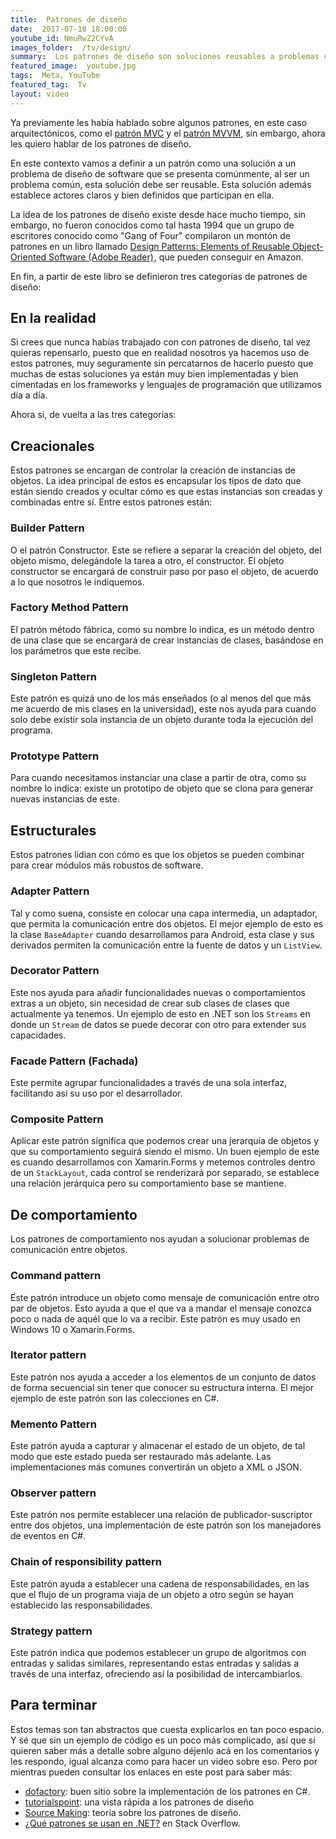 ```yaml
---
title:  Patrones de diseño
date:  2017-07-18 18:00:00
youtube_id: NmuRwZ2CYvA
images_folder:  /tv/design/
summary:  Los patrones de diseño son soluciones reusables a problemas comunes que ocurren en el diseño de software.
featured_image:  youtube.jpg
tags:  Meta, YouTube
featured_tag:  Tv
layout: video
---
```


Ya previamente les había hablado sobre algunos patrones, en este caso arquitectónicos, como el <a href="..\mvc" target="_blank">patrón MVC</a> y el <a href="..\mvvm" target="_blank">patrón MVVM</a>, sin embargo, ahora les quiero hablar de los patrones de diseño.

En este contexto vamos a definir a un patrón como una solución a un problema de diseño de software que se presenta comúnmente, al ser un problema común, esta solución debe ser reusable. Esta solución además establece actores claros y bien definidos que participan en ella.

La idea de los patrones de diseño existe desde hace mucho tiempo, sin embargo, no fueron conocidos como tal hasta 1994 que un grupo de escritores conocido como "Gang of Four" compilaron un montón de patrones en un libro llamado <a target="_blank" href="https://www.amazon.com.mx/gp/product/B000SEIBB8/ref=as_li_tl?ie=UTF8&camp=1789&creative=9325&creativeASIN=B000SEIBB8&linkCode=as2&tag=thcgu02-20&linkId=aaa28d530d133b2fe6c4a20c45f2aaef">Design Patterns: Elements of Reusable Object-Oriented Software (Adobe Reader)</a><img src="//ir-mx.amazon-adsystem.com/e/ir?t=thcgu02-20&l=am2&o=34&a=B000SEIBB8" width="1" height="1" border="0" alt="" style="border:none !important; margin:0px !important;" />, que pueden conseguir en Amazon.

En fin, a partir de este libro se definieron tres categorías de patrones de diseño:

## En la realidad
Si crees que nunca habías trabajado con con patrones de diseño, tal vez quieras repensarlo, puesto que en realidad nosotros ya hacemos uso de estos patrones, muy seguramente sin percatarnos de hacerlo puesto que muchas de estas soluciones ya están muy bien implementadas y bien cimentadas en los frameworks y lenguajes de programación que utilizamos día a día.

Ahora sí, de vuelta a las tres categorías:

## Creacionales  
Estos patrones se encargan de controlar la creación de instancias de objetos. La idea principal de estos es encapsular los tipos de dato que están siendo creados y ocultar cómo es que estas instancias son creadas y combinadas entre sí. Entre estos patrones están:

### Builder Pattern  
O el patrón Constructor. Este se refiere a separar la creación del objeto, del objeto mismo, delegándole la tarea a otro, el constructor. El objeto constructor se encargará de construir paso por paso el objeto, de acuerdo a lo que nosotros le indiquemos. 

### Factory Method Pattern  
El patrón método fábrica, como su nombre lo indica, es un método dentro de una clase que se encargará de crear instancias de clases, basándose en los parámetros que este recibe. 

### Singleton Pattern  
Este patrón es quizá uno de los más enseñados (o al menos del que más me acuerdo de mis clases en la universidad), este nos ayuda para cuando solo debe existir sola instancia de un objeto durante toda la ejecución del programa.  

### Prototype Pattern
Para cuando necesitamos instanciar una clase a partir de otra, como su nombre lo indica: existe un prototipo de objeto que se clona para generar nuevas instancias de este.

## Estructurales  
Estos patrones lidian con cómo es que los objetos se pueden combinar para crear módulos más robustos de software.

### Adapter Pattern
Tal y como suena, consiste en colocar una capa intermedia, un adaptador, que permita la comunicación entre dos objetos. El mejor ejemplo de esto es la clase `BaseAdapter` cuando desarrollamos para Android, esta clase y sus derivados permiten la comunicación entre la fuente de datos y un `ListView`. 

### Decorator Pattern
Este nos ayuda para añadir funcionalidades nuevas o comportamientos extras a un objeto, sin necesidad de crear sub clases de clases que actualmente ya tenemos. Un ejemplo de esto en .NET son los `Streams` en donde un `Stream` de datos se puede decorar con otro para extender sus capacidades.

### Facade Pattern (Fachada)
Este permite agrupar funcionalidades a través de una sola interfaz, facilitando así su uso por el desarrollador. 

### Composite Pattern
Aplicar este patrón significa que podemos crear una jerarquía de objetos y que su comportamiento seguirá siendo el mismo. Un buen ejemplo de este es cuando desarrollamos con Xamarin.Forms y metemos controles dentro de un `StackLayout`, cada control se renderizará por separado, se establece una relación jerárquica pero su comportamiento base se mantiene.

## De comportamiento
Los patrones de comportamiento nos ayudan a solucionar problemas de comunicación entre objetos.

### Command pattern  
Este patrón introduce un objeto como mensaje de comunicación entre otro par de objetos. Esto ayuda a que el que va a mandar el mensaje conozca poco o nada de aquél que lo va a recibir. Este patrón es muy usado en Windows 10 o Xamarin.Forms.

### Iterator pattern
Este patrón nos ayuda a acceder a los elementos de un conjunto de datos de forma secuencial sin tener que conocer su estructura interna. El mejor ejemplo de este patrón son las colecciones en C#.

### Memento Pattern
Este patrón ayuda a capturar y almacenar el estado de un objeto, de tal modo que este estado pueda ser restaurado más adelante. Las implementaciones más comunes convertirán un objeto a XML o JSON.

### Observer pattern
Este patrón nos permite establecer una relación de publicador-suscriptor entre dos objetos, una implementación de este patrón son los manejadores de eventos en C#.

### Chain of responsibility pattern
Este patrón ayuda a establecer una cadena de responsabilidades, en las que el flujo de un programa viaja de un objeto a otro según se hayan establecido las responsabilidades.

### Strategy pattern 
Este patrón indica que podemos establecer un grupo de algoritmos con entradas y salidas similares, representando estas entradas y salidas a través de una interfaz, ofreciendo así la posibilidad de intercambiarlos.  

## Para terminar  
Estos temas son tan abstractos que cuesta explicarlos en tan poco espacio. Y sé que sin un ejemplo de código es un poco más complicado, así que si quieren saber más a detalle sobre alguno déjenlo acá en los comentarios y les respondo, igual alcanza como para hacer un video sobre eso. Pero por mientras pueden consultar los enlaces en este post para saber más:  

 - <a href="http://www.dofactory.com/net/design-patterns" target="_blank">dofactory</a>: buen sitio sobre la implementación de los patrones en C#.  
 - <a href="https://www.tutorialspoint.com/design_pattern/design_pattern_overview.htm" target="_blank">tutorialspoint</a>: una vista rápida a los patrones de diseño  
 - <a href="https://sourcemaking.com/design_patterns" target="_blank">Source Making</a>: teoría sobre los patrones de diseño.  
 - <a href="https://stackoverflow.com/a/3252646/605482" target="_blank">¿Qué patrones se usan en .NET?</a> en Stack Overflow.  
